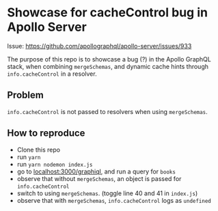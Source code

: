 # Showcase for cacheControl bug in Apollo Server

Issue: https://github.com/apollographql/apollo-server/issues/933

The purpose of this repo is to showcase a bug (?) in the Apollo GraphQL stack, when combining `mergeSchemas`, and dynamic cache hints through `info.cacheControl` in a resolver.

## Problem

`info.cacheControl` is not passed to resolvers when using `mergeSchemas`.

## How to reproduce

- Clone this repo
- run `yarn`
- run `yarn nodemon index.js`
- go to [localhost:3000/graphiql](http://localhost:3000/graphiql?query=%7B%0A%20%20books%20%7B%0A%20%20%20%20title%0A%20%20%20%20author%0A%20%20%7D%0A%7D), and run a query for `books`
- observe that without `mergeSchemas`, an object is passed for `info.cacheControl`
- switch to using `mergeSchemas`. (toggle line 40 and 41 in `index.js`)
- observe that with `mergeSchemas`, `info.cacheControl` logs as `undefined`
